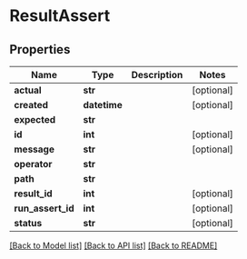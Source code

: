 # ResultAssert

## Properties
Name | Type | Description | Notes
------------ | ------------- | ------------- | -------------
**actual** | **str** |  | [optional] 
**created** | **datetime** |  | [optional] 
**expected** | **str** |  | 
**id** | **int** |  | [optional] 
**message** | **str** |  | [optional] 
**operator** | **str** |  | 
**path** | **str** |  | 
**result_id** | **int** |  | [optional] 
**run_assert_id** | **int** |  | [optional] 
**status** | **str** |  | [optional] 

[[Back to Model list]](../README.md#documentation-for-models) [[Back to API list]](../README.md#documentation-for-api-endpoints) [[Back to README]](../README.md)

